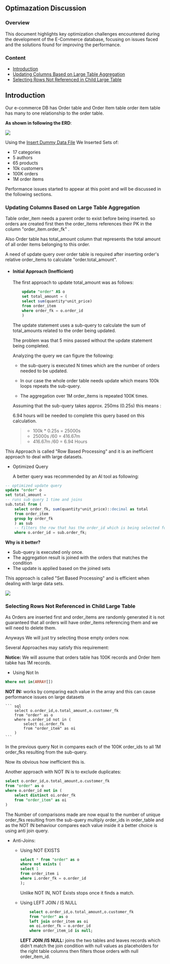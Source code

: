 ## Optimazation Discussion

### Overview

This document highlights key optimization challenges encountered during the development of the E-Commerce database, focusing on issues faced and the solutions found for improving the performance.

### Content

- [Introduction](#introduction)
- [Updating Columns Based on Large Table Aggregation](#updating-columns-based-on-large-table-aggregation)
- [Selecting Rows Not Referenced in Child Large Table](#selecting-rows-not-referenced-in-child-large-table)

## Introduction

Our e-commerce DB has Order table and Order Item table
order item table has many to one relationship to the order table.

**As shown in following the ERD**:

<p>
<img src="e-commerce-db-schema-2.png" />
</p>

Using the [Insert Dummy Data File](<../Session%203%20(2.1)/SQL/Insert%20Dummy%20Data-2.sql>)
We Inserted Sets of:

- 17 categories
- 5 authors
- 65 products
- 10k customers
- 100K orders
- 1M order items

Performance issues started to appear at this point and will be discussed in the following sections.

### Updating Columns Based on Large Table Aggregation

Table order_item needs a parent order to exist before being inserted.
so orders are created first then the order_items references their PK in the column "order_item.order_fk" .

Also Order table has total_amount column that represents the total amount of all order items belonging to this order.

A need of update query over order table is required after inserting order's relative order_items to calculate "order.total_amount".

- #### Initial Approach (Inefficient)

  The first approach to update total_amount was as follows:

  ```sql
      update "order" AS o
      set total_amount = (
      select sum(quantity*unit_price)
      from order_item
      where order_fk = o.order_id
      )
  ```

  The update statement uses a sub-query to calculate the sum of total_amounts related to the order being updated.

  The problem was that 5 mins passed without the update statement being completed.

  Analyzing the query we can figure the following:

  - the sub-query is executed N times which are the number of orders needed to be updated.

  - In our case the whole order table needs update which means 100k loops repeats the sub-query.

  - The aggregation over 1M order_items is repeated 100K times.

  Assuming that the sub-query takes approx. 250ms (0.25s) this means :

  6.94 hours will be needed to complete this query based on this calculation.

  > - 100k \* 0.25s = 25000s
  > - 25000s /60 = 416.67m
  > - 416.67m /60 = 6.94 Hours

This Approach is called "Row Based Processing" and it is an inefficient approach to deal with large datasets.

- Optimized Query

  A better query was recommended by an AI tool as following:

```sql
-- optimized update query
update "order" o
set total_amount =
-- runs sub query 1 time and joins
sub.total from (
	select order_fk, sum(quantity*unit_price)::decimal as total
	from order_item
	group by order_fk
	) as sub
	-- filters the row that has the order_id which is being selected for update
	where o.order_id = sub.order_fk;
```

**Why is it better?**

- Sub-query is executed only once.
- The aggregation result is joined with the orders that matches the condition
- The update is applied based on the joined sets

This approach is called "Set Based Processing" and is efficient when dealing with large data sets.

<p>
<img src="Set-Based-VS-Row-Based-DB.jpg"/>
</p>

### Selecting Rows Not Referenced in Child Large Table

As Orders are inserted first and order_items are randomly generated
it is not guaranteed that all orders will have order_items referencing them
and we will need to delete them.

Anyways We will just try selecting those empty orders now.

Several Approaches may satisfy this requirement:

**Notice:** We will assume that orders table has 100K records and Order Item tabke has 1M records.

- Using Not In

```sql
Where not in(ARRAY[])
```

**NOT IN:** works by comparing each value in the array and this can cause performance issues on large datasets

    ``` sql
        select o.order_id,o.total_amount,o.customer_fk
        from "order" as o
        where o.order_id not in (
            select oi.order_fk
            from "order_item" as oi
        )
    ```

In the previous query Not in compares each of the 100K order_ids to all 1M order_fks resulting from the sub-query.

Now its obvious how inefficient this is.

Another approach with NOT IN is to exclude duplicates:

```sql
select o.order_id,o.total_amount,o.customer_fk
from "order" as o
where o.order_id not in (
    select distinct oi.order_fk
    from "order_item" as oi
)
```

The Number of comparisons made are now equal to the number of unique order_fks resulting from the sub-query multiply order_ids in order_table and as the NOT IN behaviour compares each value inside it a better choice is using anti join query.

- Anti-Joins:

  - Using NOT EXISTS

    ```sql
    select * from "order" as o
    where not exists (
    select 1
    from order_item i
    where i.order_fk = o.order_id
    );
    ```

    Unlike NOT IN, NOT Exists stops once it finds a match.

  - Using LEFT JOIN / IS NULL

    ```sql
        select o.order_id,o.total_amount,o.customer_fk
        from "order" as o
        left join order_item as oi
        on oi.order_fk = o.order_id
        where order_item_id is null;
    ```

    **LEFT JOIN /IS NULL:** joins the two tables and leaves records which didn't match the join condition with null values as placeholders for the right table columns then filters those orders with null order_item_id.
